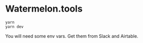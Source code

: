 # Watermelon.tools

```
yarn
yarn dev
```

You will need some env vars. Get them from Slack and Airtable.
